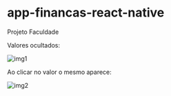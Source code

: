 # app-financas-react-native

Projeto Faculdade

Valores ocultados:

![img1](https://user-images.githubusercontent.com/73204469/190221427-8ce676d5-127c-4e9a-8362-3a547cbbcc68.png)

Ao clicar no valor o mesmo aparece:

![img2](https://user-images.githubusercontent.com/73204469/190221794-94a6fa3a-b42b-4f5b-b6e8-5a1df3a67e3c.png)

